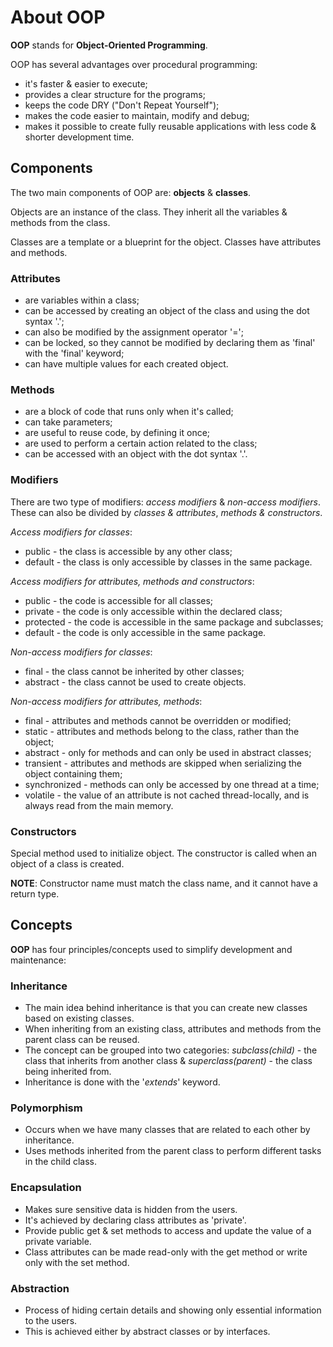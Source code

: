 # **About OOP**

**OOP** stands for **Object-Oriented Programming**.

OOP has several advantages over procedural programming:

- it's faster & easier to execute;
- provides a clear structure for the programs;
- keeps the code DRY ("Don't Repeat Yourself");
- makes the code easier to maintain, modify and debug;
- makes it possible to create fully reusable applications with less code & shorter development time.

## **Components**

The two main components of OOP are: **objects** & **classes**.

Objects are an instance of the class. They inherit all the variables & methods from the class.

Classes are a template or a blueprint for the object. Classes have attributes and methods.

### **Attributes**

- are variables within a class;
- can be accessed by creating an object of the class and using the dot syntax '.';
- can also be modified by the assignment operator '=';
- can be locked, so they cannot be modified by declaring them as 'final' with the 'final' keyword;
- can have multiple values for each created object.

### **Methods**

- are a block of code that runs only when it's called;
- can take parameters;
- are useful to reuse code, by defining it once;
- are used to perform a certain action related to the class;
- can be accessed with an object with the dot syntax '.'.

### **Modifiers**

There are two type of modifiers: _access modifiers_ & _non-access modifiers_. These can also be divided by _classes & attributes_, _methods & constructors_.

_Access modifiers for classes_:

- public - the class is accessible by any other class;
- default - the class is only accessible by classes in the same package.

_Access modifiers for attributes, methods and constructors_:

- public - the code is accessible for all classes;
- private - the code is only accessible within the declared class;
- protected - the code is accessible in the same package and subclasses;
- default - the code is only accessible in the same package.

_Non-access modifiers for classes_:

- final - the class cannot be inherited by other classes;
- abstract - the class cannot be used to create objects.

_Non-access modifiers for attributes, methods_:

- final - attributes and methods cannot be overridden or modified;
- static - attributes and methods belong to the class, rather than the object;
- abstract - only for methods and can only be used in abstract classes;
- transient - attributes and methods are skipped when serializing the object containing them;
- synchronized - methods can only be accessed by one thread at a time;
- volatile - the value of an attribute is not cached thread-locally, and is always read from the main memory.

### **Constructors**

Special method used to initialize object. The constructor is called when an object of a class is created.

**NOTE**: Constructor name must match the class name, and it cannot have a return type.

## **Concepts**

**OOP** has four principles/concepts used to simplify development and maintenance:

### **Inheritance**

- The main idea behind inheritance is that you can create new classes based on existing classes.
- When inheriting from an existing class, attributes and methods from the parent class can be reused.
- The concept can be grouped into two categories: _subclass(child)_ - the class that inherits from another class & _superclass(parent)_ - the class being inherited from.
- Inheritance is done with the '_extends_' keyword.

### **Polymorphism**

- Occurs when we have many classes that are related to each other by inheritance.
- Uses methods inherited from the parent class to perform different tasks in the child class.

### **Encapsulation**

- Makes sure sensitive data is hidden from the users.
- It's achieved by declaring class attributes as 'private'.
- Provide public get & set methods to access and update the value of a private variable.
- Class attributes can be made read-only with the get method or write only with the set method.

### **Abstraction**

- Process of hiding certain details and showing only essential information to the users.
- This is achieved either by abstract classes or by interfaces.
